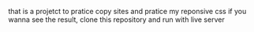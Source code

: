 that is a projetct to pratice copy sites and pratice my reponsive css
if you wanna see the result, clone this repository and run with live server
